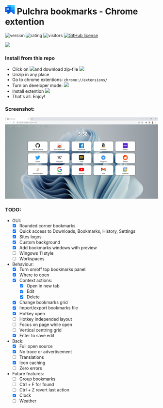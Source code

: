 # <img src="https://github.com/Annndruha/PulchraBookmarks/blob/main/images/branding/pulchra-bookmarks32.png"> Pulchra bookmarks - Chrome extention

![version](https://img.shields.io/github/v/release/Annndruha/PulchraBookmarks)
![rating](https://img.shields.io/badge/rating-★★★★★-brightgreen)
![visitors](https://visitor-badge.glitch.me/badge?page_id=Annndruha/PulchraBookmarks)
[![GitHub license](https://img.shields.io/github/license/Annndruha/PulchraBookmarks.svg)](https://github.com/Annndruha/PulchraBookmarks/blob/master/LICENSE)

[![](https://storage.googleapis.com/web-dev-uploads/image/WlD8wC6g8khYWPJUsQceQkhXSlv1/HRs9MPufa1J1h5glNhut.png)](https://chrome.google.com/webstore/detail/pulchra-bookmarks/pknkgclggganidoalifaagfjikhcdolb)

### Install from this repo
* Click on <img src="https://user-images.githubusercontent.com/51162917/153860727-4d06b357-16b1-4b91-a389-15bc7a5727ac.png" height="30">and download zip-file <img src="https://user-images.githubusercontent.com/51162917/153860703-74de55fc-8769-4eb4-aa7a-09c1e167f336.png" height="30">
* Unzip in any place
* Go to chrome extentions: `chrome://extensions/`
* Turn on developer mode: <img src="https://user-images.githubusercontent.com/51162917/153860635-b3da0d96-22cf-4762-8e1f-a66359477af6.png" height="30">
* Install extention <img src="https://user-images.githubusercontent.com/51162917/153861803-9a691abd-fdaa-40fc-a996-c4c0dee69ef1.png" height="30">
* That's all. Enjoy!

### Screenshot:

<img src="images/branding/readme.png" width="1920" alt="">

### TODO:
* GUI:
  * [x] Rounded corner bookmarks
  * [x] Quick access to Downloads, Bookmarks, History, Settings
  * [x] Sites logos
  * [x] Custom background
  * [x] Add bookmarks windows with preview
  * [ ] Wingows 11 style
  * [ ] Workspaces

* Behaviour:
  * [x] Turn on/off top bookmarks panel
  * [x] Where to open
  * [x] Context actions:
    * [x] Open in new tab
    * [x] Edit
    * [x] Delete
  * [x] Change bookmarks grid
  * [x] Import/export bookmarks file
  * [x] Hotkey open
  * [ ] Hotkey independed layout
  * [ ] Focus on page while open
  * [ ] Vertical centring grid
  * [x] Enter to save edit

* Back:
  * [x] Full open source
  * [x] No trace or advertisement
  * [ ] Translations
  * [x] Icon caching
  * [ ] Zero errors

* Future features:
  * [ ] Group bookmarks
  * [ ] Ctrl + F for found
  * [ ] Ctrl + Z revert last action
  * [x] Clock
  * [ ] Weather

